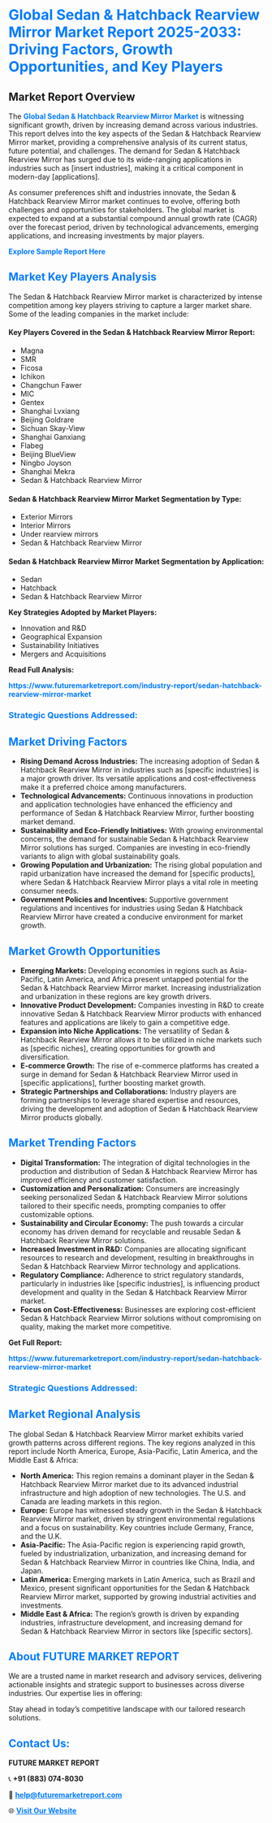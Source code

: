<h1 style="color: #007BFF;">Global Sedan & Hatchback Rearview Mirror Market Report 2025-2033: Driving Factors, Growth Opportunities, and Key Players</h1>

<section id="overview">
<h2>Market Report Overview</h2>
<p>The <a href="https://www.futuremarketreport.com/industry-report/sedan-hatchback-rearview-mirror-market" style="color: #007BFF; text-decoration: none;"><strong>Global Sedan & Hatchback Rearview Mirror Market</strong></a> is witnessing significant growth, driven by increasing demand across various industries. This report delves into the key aspects of the Sedan & Hatchback Rearview Mirror market, providing a comprehensive analysis of its current status, future potential, and challenges. The demand for Sedan & Hatchback Rearview Mirror has surged due to its wide-ranging applications in industries such as [insert industries], making it a critical component in modern-day [applications].</p>
<p>As consumer preferences shift and industries innovate, the Sedan & Hatchback Rearview Mirror market continues to evolve, offering both challenges and opportunities for stakeholders. The global market is expected to expand at a substantial compound annual growth rate (CAGR) over the forecast period, driven by technological advancements, emerging applications, and increasing investments by major players.</p>
</section>

<section id="overview">
<p><a href="https://www.futuremarketreport.com/request-sample/reportId=101486" style="color: #007BFF; text-decoration: none;"><strong>Explore Sample Report Here</strong></a></p>
</section>

<section id="key-players">
<h2 style="color: #007BFF;">Market Key Players Analysis</h2>
<p>The Sedan & Hatchback Rearview Mirror market is characterized by intense competition among key players striving to capture a larger market share. Some of the leading companies in the market include:</p>
<h4>Key Players Covered in the Sedan & Hatchback Rearview Mirror Report:</h4>
<ul><li>Magna</li><li>SMR</li><li>Ficosa</li><li>Ichikon</li><li>Changchun Fawer</li><li>MIC</li><li>Gentex</li><li>Shanghai Lvxiang</li><li>Beijing Goldrare</li><li>Sichuan Skay-View</li><li>Shanghai Ganxiang</li><li>Flabeg</li><li>Beijing BlueView</li><li>Ningbo Joyson</li><li>Shanghai Mekra</li><li>Sedan &amp; Hatchback Rearview Mirror</li></ul>
<h4>Sedan & Hatchback Rearview Mirror Market Segmentation by Type:</h4>
<ul><li>Exterior Mirrors</li><li>Interior Mirrors</li><li>Under rearview mirrors</li><li>Sedan &amp; Hatchback Rearview Mirror</li></ul>

<h4>Sedan & Hatchback Rearview Mirror Market Segmentation by Application:</h4>
<ul><li>Sedan</li><li>Hatchback</li><li>Sedan &amp; Hatchback Rearview Mirror</li></ul>
<p><strong>Key Strategies Adopted by Market Players:</strong></p>
<ul>
<li>Innovation and R&D</li>
<li>Geographical Expansion</li>
<li>Sustainability Initiatives</li>
<li>Mergers and Acquisitions</li>
</ul>
</section>

<section>
<p><strong>Read Full Analysis: </strong></p><a href="https://www.futuremarketreport.com/industry-report/sedan-hatchback-rearview-mirror-market" style="color: #007BFF; text-decoration: none;"><strong>https://www.futuremarketreport.com/industry-report/sedan-hatchback-rearview-mirror-market</strong></a>
<h3 style="color: #007BFF;">Strategic Questions Addressed:</h3>
</section>

<section id="driving-factors">
<h2 style="color: #007BFF;">Market Driving Factors</h2>
<ul>
<li><strong>Rising Demand Across Industries:</strong> The increasing adoption of Sedan & Hatchback Rearview Mirror in industries such as [specific industries] is a major growth driver. Its versatile applications and cost-effectiveness make it a preferred choice among manufacturers.</li>
<li><strong>Technological Advancements:</strong> Continuous innovations in production and application technologies have enhanced the efficiency and performance of Sedan & Hatchback Rearview Mirror, further boosting market demand.</li>
<li><strong>Sustainability and Eco-Friendly Initiatives:</strong> With growing environmental concerns, the demand for sustainable Sedan & Hatchback Rearview Mirror solutions has surged. Companies are investing in eco-friendly variants to align with global sustainability goals.</li>
<li><strong>Growing Population and Urbanization:</strong> The rising global population and rapid urbanization have increased the demand for [specific products], where Sedan & Hatchback Rearview Mirror plays a vital role in meeting consumer needs.</li>
<li><strong>Government Policies and Incentives:</strong> Supportive government regulations and incentives for industries using Sedan & Hatchback Rearview Mirror have created a conducive environment for market growth.</li>
</ul>
</section>

<section id="growth-opportunities">
<h2 style="color: #007BFF;">Market Growth Opportunities</h2>
<ul>
<li><strong>Emerging Markets:</strong> Developing economies in regions such as Asia-Pacific, Latin America, and Africa present untapped potential for the Sedan & Hatchback Rearview Mirror market. Increasing industrialization and urbanization in these regions are key growth drivers.</li>
<li><strong>Innovative Product Development:</strong> Companies investing in R&D to create innovative Sedan & Hatchback Rearview Mirror products with enhanced features and applications are likely to gain a competitive edge.</li>
<li><strong>Expansion into Niche Applications:</strong> The versatility of Sedan & Hatchback Rearview Mirror allows it to be utilized in niche markets such as [specific niches], creating opportunities for growth and diversification.</li>
<li><strong>E-commerce Growth:</strong> The rise of e-commerce platforms has created a surge in demand for Sedan & Hatchback Rearview Mirror used in [specific applications], further boosting market growth.</li>
<li><strong>Strategic Partnerships and Collaborations:</strong> Industry players are forming partnerships to leverage shared expertise and resources, driving the development and adoption of Sedan & Hatchback Rearview Mirror products globally.</li>
</ul>
</section>

<section id="trending-factors">
<h2 style="color: #007BFF;">Market Trending Factors</h2>
<ul>
<li><strong>Digital Transformation:</strong> The integration of digital technologies in the production and distribution of Sedan & Hatchback Rearview Mirror has improved efficiency and customer satisfaction.</li>
<li><strong>Customization and Personalization:</strong> Consumers are increasingly seeking personalized Sedan & Hatchback Rearview Mirror solutions tailored to their specific needs, prompting companies to offer customizable options.</li>
<li><strong>Sustainability and Circular Economy:</strong> The push towards a circular economy has driven demand for recyclable and reusable Sedan & Hatchback Rearview Mirror solutions.</li>
<li><strong>Increased Investment in R&D:</strong> Companies are allocating significant resources to research and development, resulting in breakthroughs in Sedan & Hatchback Rearview Mirror technology and applications.</li>
<li><strong>Regulatory Compliance:</strong> Adherence to strict regulatory standards, particularly in industries like [specific industries], is influencing product development and quality in the Sedan & Hatchback Rearview Mirror market.</li>
<li><strong>Focus on Cost-Effectiveness:</strong> Businesses are exploring cost-efficient Sedan & Hatchback Rearview Mirror solutions without compromising on quality, making the market more competitive.</li>
</ul>
</section>

<section>
<p><strong>Get Full Report: </strong></p><a href="https://www.futuremarketreport.com/industry-report/sedan-hatchback-rearview-mirror-market" style="color: #007BFF; text-decoration: none;"><strong>https://www.futuremarketreport.com/industry-report/sedan-hatchback-rearview-mirror-market</strong></a>
<h3 style="color: #007BFF;">Strategic Questions Addressed:</h3>
</section>


<section id="regional-analysis">
<h2 style="color: #007BFF;">Market Regional Analysis</h2>
<p>The global Sedan & Hatchback Rearview Mirror market exhibits varied growth patterns across different regions. The key regions analyzed in this report include North America, Europe, Asia-Pacific, Latin America, and the Middle East & Africa:</p>
<ul>
<li><strong>North America:</strong> This region remains a dominant player in the Sedan & Hatchback Rearview Mirror market due to its advanced industrial infrastructure and high adoption of new technologies. The U.S. and Canada are leading markets in this region.</li>
<li><strong>Europe:</strong> Europe has witnessed steady growth in the Sedan & Hatchback Rearview Mirror market, driven by stringent environmental regulations and a focus on sustainability. Key countries include Germany, France, and the U.K.</li>
<li><strong>Asia-Pacific:</strong> The Asia-Pacific region is experiencing rapid growth, fueled by industrialization, urbanization, and increasing demand for Sedan & Hatchback Rearview Mirror in countries like China, India, and Japan.</li>
<li><strong>Latin America:</strong> Emerging markets in Latin America, such as Brazil and Mexico, present significant opportunities for the Sedan & Hatchback Rearview Mirror market, supported by growing industrial activities and investments.</li>
<li><strong>Middle East & Africa:</strong> The region’s growth is driven by expanding industries, infrastructure development, and increasing demand for Sedan & Hatchback Rearview Mirror in sectors like [specific sectors].</li>
</ul>
</section>

<footer>
<h2 style="color: #007BFF;">About FUTURE MARKET REPORT</h2>
<p>We are a trusted name in market research and advisory services, delivering actionable insights and strategic support to businesses across diverse industries. Our expertise lies in offering:</p>

<p>Stay ahead in today’s competitive landscape with our tailored research solutions.</p>

<h2 style="color: #007BFF;">Contact Us:</h2>
<p><strong>FUTURE MARKET REPORT</strong></p>
<p>📞 <strong>+91 (883) 074-8030</strong></p>
<p>📧 <strong><a href="mailto:help@futuremarketreport.com" style="color: #007BFF;">help@futuremarketreport.com</a></strong></p>
<p>🌐 <strong><a href="https://www.futuremarketreport.com/" style="color: #007BFF;">Visit Our Website</a></strong></p>
</footer>